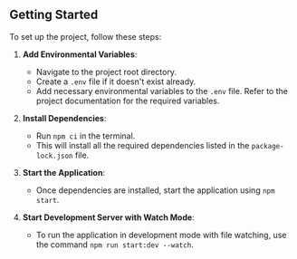 ## Getting Started

To set up the project, follow these steps:

1. **Add Environmental Variables**: 
   - Navigate to the project root directory.
   - Create a `.env` file if it doesn't exist already.
   - Add necessary environmental variables to the `.env` file. Refer to the project documentation for the required variables.

2. **Install Dependencies**:
   - Run `npm ci` in the terminal.
   - This will install all the required dependencies listed in the `package-lock.json` file.

3. **Start the Application**:
   - Once dependencies are installed, start the application using `npm start`.

4. **Start Development Server with Watch Mode**:
   - To run the application in development mode with file watching, use the command `npm run start:dev --watch`.

